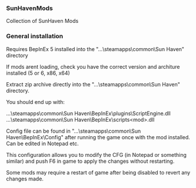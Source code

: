 ### SunHavenMods
Collection of SunHaven Mods

### General installation

Requires BepInEx 5 installed into the "...\steamapps\common\Sun Haven" directory

If mods arent loading, check you have the correct version and architure installed (5 or 6, x86, x64)

Extract zip archive directly into the "...\steamapps\common\Sun Haven" directory.

You should end up with:

...\steamapps\common\Sun Haven\BepInEx\plugins\ScriptEngine.dll
...\steamapps\common\Sun Haven\BepInEx\scripts\<mod>.dll

Config file can be found in "...\steamapps\common\Sun Haven\BepInEx\Config" after running
the game once with the mod installed. Can be edited in Notepad etc.

This configuration allows you to modify the CFG (in Notepad or something similar)
and push F6 in game to apply the changes without restarting.

Some mods may require a restart of game after being disabled to revert any changes made.
